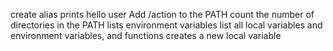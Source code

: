 create alias
prints hello user
Add /action to the PATH
count the number of directories in the PATH
lists environment variables
list all local variables and environment variables, and functions
creates a new local variable
